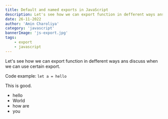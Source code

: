 ```yaml
---
title: Default and named exports in JavaScript
description: Let's see how we can export function in defferent ways ans discuss when we can use certain export
date: 26-11-2022
author: 'Amin Charoliya'
category: 'javascript'
bannerImage: 'js-export.jpg'
tags:
    - export
    - javascript
---
```


Let's see how we can export function in defferent ways ans discuss when we can use certain export.

Code example:
`let a = hello`

This is good.

-   hello
-   World
-   how are
-   you
